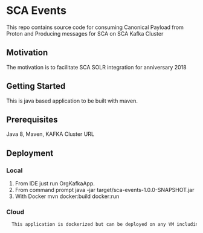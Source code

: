 # SCA Events

This repo contains source code for consuming Canonical Payload from Proton and Producing messages for SCA on SCA Kafka Cluster

## Motivation ##

The motivation is to facilitate SCA SOLR integration for anniversary 2018

## Getting Started

This is java based application to be built with maven.

## Prerequisites

Java 8, Maven, KAFKA Cluster URL


## Deployment

### Local

 1. From IDE just run OrgKafkaApp.
 2. From command prompt java -jar target/sca-events-1.0.0-SNAPSHOT.jar
 3. With Docker mvn docker:build docker:run


### Cloud

```html
  This application is dockerized but can be deployed on any VM including AWS beanstalk.
```
